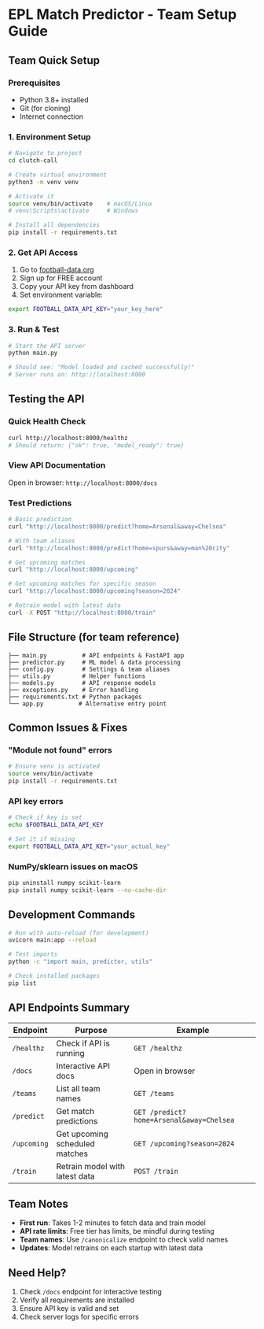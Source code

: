 # EPL Match Predictor - Team Setup Guide

## Team Quick Setup

### Prerequisites
- Python 3.8+ installed
- Git (for cloning)
- Internet connection

### 1. Environment Setup
```bash
# Navigate to project
cd clutch-call

# Create virtual environment
python3 -m venv venv

# Activate it
source venv/bin/activate    # macOS/Linux
# venv\Scripts\activate     # Windows

# Install all dependencies
pip install -r requirements.txt
```

### 2. Get API Access
1. Go to [football-data.org](https://www.football-data.org/)
2. Sign up for FREE account
3. Copy your API key from dashboard
4. Set environment variable:
```bash
export FOOTBALL_DATA_API_KEY="your_key_here"
```

### 3. Run & Test
```bash
# Start the API server
python main.py

# Should see: "Model loaded and cached successfully!"
# Server runs on: http://localhost:8000
```

## Testing the API

### Quick Health Check
```bash
curl http://localhost:8000/healthz
# Should return: {"ok": true, "model_ready": true}
```

### View API Documentation
Open in browser: `http://localhost:8000/docs`

### Test Predictions
```bash
# Basic prediction
curl "http://localhost:8000/predict?home=Arsenal&away=Chelsea"

# With team aliases
curl "http://localhost:8000/predict?home=spurs&away=man%20city"

# Get upcoming matches
curl "http://localhost:8000/upcoming"

# Get upcoming matches for specific season
curl "http://localhost:8000/upcoming?season=2024"

# Retrain model with latest data
curl -X POST "http://localhost:8000/train"
```

## File Structure (for team reference)
```
├── main.py          # API endpoints & FastAPI app
├── predictor.py     # ML model & data processing  
├── config.py        # Settings & team aliases
├── utils.py         # Helper functions
├── models.py        # API response models
├── exceptions.py    # Error handling
├── requirements.txt # Python packages
└── app.py          # Alternative entry point
```

## Common Issues & Fixes

### "Module not found" errors
```bash
# Ensure venv is activated
source venv/bin/activate
pip install -r requirements.txt
```

### API key errors
```bash
# Check if key is set
echo $FOOTBALL_DATA_API_KEY

# Set it if missing
export FOOTBALL_DATA_API_KEY="your_actual_key"
```

### NumPy/sklearn issues on macOS
```bash
pip uninstall numpy scikit-learn
pip install numpy scikit-learn --no-cache-dir
```

## Development Commands

```bash
# Run with auto-reload (for development)
uvicorn main:app --reload

# Test imports
python -c "import main, predictor, utils"

# Check installed packages
pip list
```

## API Endpoints Summary

| Endpoint | Purpose | Example |
|----------|---------|---------|
| `/healthz` | Check if API is running | `GET /healthz` |
| `/docs` | Interactive API docs | Open in browser |
| `/teams` | List all team names | `GET /teams` |
| `/predict` | Get match predictions | `GET /predict?home=Arsenal&away=Chelsea` |
| `/upcoming` | Get upcoming scheduled matches | `GET /upcoming?season=2024` |
| `/train` | Retrain model with latest data | `POST /train` |

## Team Notes

- **First run**: Takes 1-2 minutes to fetch data and train model
- **API rate limits**: Free tier has limits, be mindful during testing
- **Team names**: Use `/canonicalize` endpoint to check valid names
- **Updates**: Model retrains on each startup with latest data

## Need Help?

1. Check `/docs` endpoint for interactive testing
2. Verify all requirements are installed
3. Ensure API key is valid and set
4. Check server logs for specific errors
